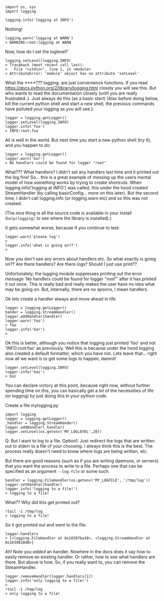 ```
import os, sys
import logging

logging.info('logging at INFO')
```
Nothing!
```
logging.warn('logging at WARN')
> WARNING:root:logging at WARN
```
Now, how do I set the loglevel?
```
logging.setLevel(logging.INFO)
> Traceback (most recent call last):
>   File "<stdin>", line 1, in <module>
> AttributeError: 'module' object has no attribute 'setLevel'
```
What the ****???
logging.<func> are just convenience functions. If you read https://docs.python.org/2/library/logging.html closely you will see this. But who wants to read the documentation closely (until you are really frustrated..).
Just always do this (as a basic start)
(Also before doing below, kill the current python shell and start a new shell, the previous commands have polluted your logging as you will see.):
```
logger = logging.getLogger()
logger.setLevel(logging.INFO)
logger.info('foo')
> INFO:root:foo
```
All is well in the world.
But next time you start a new python shell (try it), and you happen to do:
```
logger = logging.getLogger()
logger.warn('bar')
> No handlers could be found for logger "root"
```
What??? What handlers? I didn't set any handlers last time and it printed out the log fine!
So... this is a great example of messing up the users mental model of how something works by trying to create shortcuts. When logging.info('logging at INFO') was called, this under the hood created StreamHandler (by calling basicConfig... more on this later). But the second time, I didn't call logging.info (or logging.warn etc) and so this was not created.

(The nice thing is all the source code is available in your install (`help(logging)` to see where the library is installed).)

It gets somewhat worse, because if you continue to test:
```
logger.warn('please log')
> 
logger.info('what is going on??')
>
```
Now you don't see any errors about handlers etc. So what exactly is going on?? Are there handlers? Are there logs? Should I just use print??

Unfortunately, the logging module suppresses printing out the error message 'No handlers could be found for logger "root"' after it has printed it out once. This is really bad and really makes the user have no idea what may be going on. But, internally, there are no spoons, I mean handlers.

Ok lets create a handler always and move ahead in life.
```
logger = logging.getLogger()
hander = logging.StreamHandler()
logger.addHandler(handler)
logger.warn('foo')
> foo
logger.info('bar')
>
```
Ok this is better, although you notice that logging just printed 'foo' and not 'INFO:root:foo' as previously. Well this is because under the hood logging also created a default formatter, which you have not. Lets leave that... right now all we want is to get some logs to happen, damnit!

```
logger.setLevel(logging.INFO)
logger.info('baz')
> baz
```

You can declare victory at this point, because right now, without further spending time on this, you can basically get a *lot* of the necessities of life (or logging) by just doing this in your python code.

Create a file mylogging.py
```
import logging
logger = logging.getLogger()
_handler = logging.StreamHander()
logger.addHandler(_handler)
logger.setLevel(os.getenv('MY_LOGLEVEL',20))
```

Q: But I want to log to a file.
Option1: Just redirect the logs that are written out to stderr to a file of your choosing. I always think this is the best. The process really doesn't need to know where logs are being written, etc.

But there are good reasons (such as if you are writing daemons, or servers) that you want the process to write to a file. Perhaps one that can be specified as an argument `--log-file` or some such.

```
handler = logging.FileHandler(os.getenv('MY_LOGFILE', '/tmp/log'))
logger.setHandler(handler)
logger.info('logging to a file!')
> logging to a file!
```
What?? Why did this get printed out?
```
!tail -1 /tmp/log
> logging to a file!
```
So it got printed out and went to the file.

```
logger.handlers
> [<logging.FileHandler at 0x10397ba10>, <logging.StreamHandler at 0x1039618d0>]
```
Ah! Note you *added* an handler. Nowhere in the docs does it say how to easily remove an existing handler. Or rather, how to see what handlers are there. But above is how.
So, if you really want to, you can remove the StreamHandler.
```
logger.removeHandler(logger.handlers[1])
logger.info('only logging to a file!')
> 
!tail -1 /tmp/log
> only logging to a file!
```



